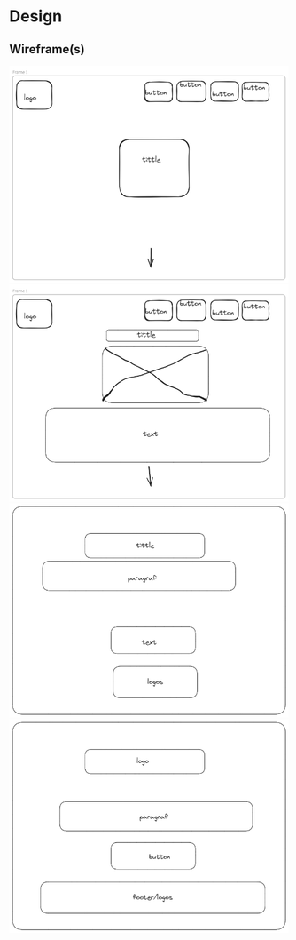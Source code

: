 # Design

## Wireframe(s)

![first](../public/img/1page.png) ![second](../public/img/2page.png)
![third](../public/img/3page.png) ![fourth](../public/img/4page.png)
